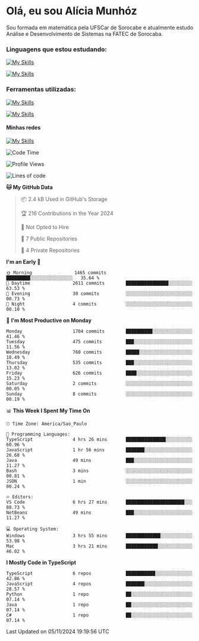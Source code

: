 # Olá, eu sou Alícia Munhóz

<p>Sou formada em matemática pela UFSCar de Sorocabe e atualmente estudo Análise e Desenvolvimento de Sistemas na FATEC de Sorocaba.</p>

### Linguagens que estou estudando:

[![My Skills](https://skillicons.dev/icons?i=js,ts,html,css)](https://skillicons.dev)


[![My Skills](https://skillicons.dev/icons?i=nodejs,java,py,latex)](https://skillicons.dev)

### Ferramentas utilizadas:

[![My Skills](https://skillicons.dev/icons?i=vscode,discord,figma,git)](https://skillicons.dev)

[![My Skills](https://skillicons.dev/icons?i=github,gmail,mongodb,sublime)](https://skillicons.dev)

#### Minhas redes
[![My Skills](https://skillicons.dev/icons?i=linkedin)](https://www.linkedin.com/in/aliciamunhozfrancodecamargo/)

<!--START_SECTION:waka-->
![Code Time](http://img.shields.io/badge/Code%20Time-144%20hrs%2059%20mins-blue)

![Profile Views](http://img.shields.io/badge/Profile%20Views-5-blue)

![Lines of code](https://img.shields.io/badge/From%20Hello%20World%20I%27ve%20Written-5.7%20million%20lines%20of%20code-blue)

**🐱 My GitHub Data** 

> 📦 2.4 kB Used in GitHub's Storage 
 > 
> 🏆 216 Contributions in the Year 2024
 > 
> 🚫 Not Opted to Hire
 > 
> 📜 7 Public Repositories 
 > 
> 🔑 4 Private Repositories 
 > 
**I'm an Early 🐤** 

```text
🌞 Morning                1465 commits        █████████░░░░░░░░░░░░░░░░   35.64 % 
🌆 Daytime                2611 commits        ████████████████░░░░░░░░░   63.53 % 
🌃 Evening                30 commits          ░░░░░░░░░░░░░░░░░░░░░░░░░   00.73 % 
🌙 Night                  4 commits           ░░░░░░░░░░░░░░░░░░░░░░░░░   00.10 % 
```
📅 **I'm Most Productive on Monday** 

```text
Monday                   1704 commits        ██████████░░░░░░░░░░░░░░░   41.46 % 
Tuesday                  475 commits         ███░░░░░░░░░░░░░░░░░░░░░░   11.56 % 
Wednesday                760 commits         █████░░░░░░░░░░░░░░░░░░░░   18.49 % 
Thursday                 535 commits         ███░░░░░░░░░░░░░░░░░░░░░░   13.02 % 
Friday                   626 commits         ████░░░░░░░░░░░░░░░░░░░░░   15.23 % 
Saturday                 2 commits           ░░░░░░░░░░░░░░░░░░░░░░░░░   00.05 % 
Sunday                   8 commits           ░░░░░░░░░░░░░░░░░░░░░░░░░   00.19 % 
```


📊 **This Week I Spent My Time On** 

```text
🕑︎ Time Zone: America/Sao_Paulo

💬 Programming Languages: 
TypeScript               4 hrs 26 mins       ███████████████░░░░░░░░░░   60.96 % 
JavaScript               1 hr 56 mins        ███████░░░░░░░░░░░░░░░░░░   26.68 % 
Java                     49 mins             ███░░░░░░░░░░░░░░░░░░░░░░   11.27 % 
Bash                     3 mins              ░░░░░░░░░░░░░░░░░░░░░░░░░   00.81 % 
JSON                     1 min               ░░░░░░░░░░░░░░░░░░░░░░░░░   00.24 % 

🔥 Editors: 
VS Code                  6 hrs 27 mins       ██████████████████████░░░   88.73 % 
NetBeans                 49 mins             ███░░░░░░░░░░░░░░░░░░░░░░   11.27 % 

💻 Operating System: 
Windows                  3 hrs 55 mins       █████████████░░░░░░░░░░░░   53.98 % 
Mac                      3 hrs 21 mins       ████████████░░░░░░░░░░░░░   46.02 % 
```

**I Mostly Code in TypeScript** 

```text
TypeScript               6 repos             ███████████░░░░░░░░░░░░░░   42.86 % 
JavaScript               4 repos             ███████░░░░░░░░░░░░░░░░░░   28.57 % 
Python                   1 repo              ██░░░░░░░░░░░░░░░░░░░░░░░   07.14 % 
Java                     1 repo              ██░░░░░░░░░░░░░░░░░░░░░░░   07.14 % 
C#                       1 repo              ██░░░░░░░░░░░░░░░░░░░░░░░   07.14 % 
```




 Last Updated on 05/11/2024 19:19:56 UTC
<!--END_SECTION:waka-->
